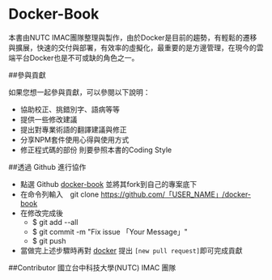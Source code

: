 # Docker-Book
本書由NUTC IMAC團隊整理與製作，由於Docker是目前的趨勢，有輕鬆的遷移與擴展，快速的交付與部署，有效率的虛擬化，最重要的是方邊管理，在現今的雲端平台Docker也是不可或缺的角色之一。

 
 
##參與貢獻

如果您想一起參與貢獻，可以參閱以下說明：

- 協助校正、挑錯別字、語病等等
- 提供一些修改建議
- 提出對專業術語的翻譯建議與修正
- 分享NPM套件使用心得與使用方式
- 修正程式碼的部份 則要參照本書的Coding Style


##透過 Github 進行協作

- 點選 Github [docker-book](https://github.com/imac-iot/docker-book)  並將其fork到自己的專案底下  
- 在命令列輸入　git clone https://github.com/「USER_NAME」/docker-book
- 在修改完成後 
  - $ git add --all
  - $ git commit -m "Fix issue 「Your Message」"
  - $ git push 
- 當做完上述步驟時再對 [docker](https://github.com/imac-iot/docker-book) 提出 `[new pull request]`即可完成貢獻


##Contributor
國立台中科技大學(NUTC) IMAC 團隊
